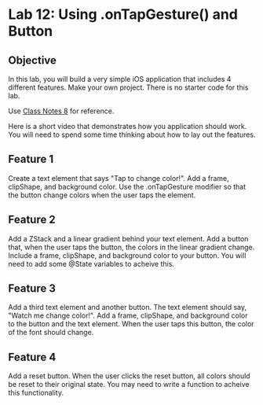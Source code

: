 # Lab 12: Using .onTapGesture() and Button

## Objective
In this lab, you will build a very simple iOS application that includes 4 different features. Make your own project. There is no starter code for this lab.

Use [Class Notes 8](https://github.com/lmansfieldPC/iOSAppDevelopment/blob/main/Class_Notes8_AddingDesignToApps.md) for reference.


Here is a short video that demonstrates how you application should work. You will need to spend some time thinking about how to lay out the features.

## Feature 1 
Create a text element that says "Tap to change color!". Add a frame, clipShape, and background color. Use the .onTapGesture modifier so that the button change colors when the user taps the element.

## Feature 2
Add a ZStack and a linear gradient behind your text element. Add a button that, when the user taps the button, the colors in the linear gradient change.  Include a frame, clipShape, and background color to your button. You will need to add some @State variables to acheive this. 

## Feature 3
Add a third text element and another button. The text element should say, "Watch me change color!". Add a frame, clipShape, and background color to the button and the text element. When the user taps this button, the color of the font should change.

## Feature 4
Add a reset button. When the user clicks the reset button, all colors should be reset to their original state. You may need to write a function to acheive this functionality.
